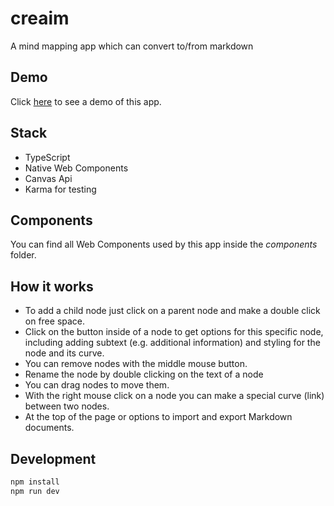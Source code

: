 # creaim

A mind mapping app which can convert to/from markdown

## Demo

Click [here](https://timonson.github.io/creaim/) to see a demo of this app.

## Stack

- TypeScript
- Native Web Components
- Canvas Api
- Karma for testing

## Components

You can find all Web Components used by this app inside the _components_ folder.

## How it works

<ul>
  <li>
    To add a child node just click on a parent node and make a double click
    on free space.
  </li>
  <li>
    Click on the button inside of a node to get options for this specific
    node, including adding subtext (e.g. additional information) and styling
    for the node and its curve.
  </li>
  <li>
    You can remove nodes with the middle mouse button.
  </li>
  <li>Rename the node by double clicking on the text of a node</li>
  <li>
    You can drag nodes to move them.
  </li>
  <li>
    With the right mouse click on a node you can make a special curve (link)
    between two nodes.
  </li>
  <li>
    At the top of the page or options to import and export Markdown
    documents.
  </li>
</ul>

## Development

```bash
npm install
npm run dev
```
